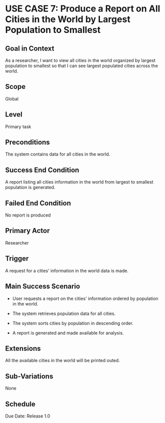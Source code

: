 # USE CASE 7: Produce a Report on All Cities in the World by Largest Population to Smallest

## Goal in Context

As a researcher, I want to view all cities in the world organized by largest population to smallest so that I can see largest populated cities across the world.

## Scope

Global

## Level

Primary task

## Preconditions

The system contains data for all cities in the world.

## Success End Condition

A report listing all cities information in the world from largest to smallest population is generated.

## Failed End Condition

No report is produced

## Primary Actor

Researcher

## Trigger

A request for a cities' information in the world data is made.

## Main Success Scenario

- User requests a report on the cities' information ordered by population in the world.

- The system retrieves population data for all cities.

- The system sorts cities by population in descending order.

- A report is generated and made available for analysis.

## Extensions

All the available cities in the world will be printed outed.

## Sub-Variations

None

## Schedule

Due Date: Release 1.0
